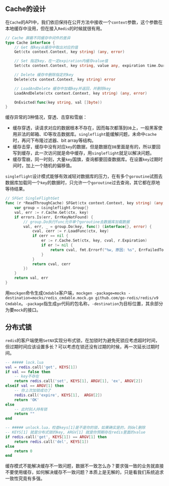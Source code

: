 ## Cache的设计
在`Cache`的API中，我们依旧保持在公开方法中接收一个`context`参数，这个参数在本地缓存中没用，但在接入`Redis`的时候就很有用。
```go
// Cache 屏蔽不同缓存中间件的差异
type Cache interface {
	// Get 按key从缓存中取出对应的值
	Get(ctx context.Context, key string) (any, error)

	// Set 指定key，在一定expiration内缓存value值
	Set(ctx context.Context, key string, value any, expiration time.Duration) error

	// Delete 缓存中删除指定的key
	Delete(ctx context.Context, key string) error

	// LoadAndDelete 缓存中加载key并返回，并删除key
	LoadAndDelete(ctx context.Context, key string) (any, error)

	OnEvicted(func(key string, val []byte))
}
```
缓存异常的3种情况，穿透、击穿和雪崩：
- 缓存穿透，读请求对应的数据根本不存在，因而每次都落到`DB`上，一般黑客使用非法的邮箱、ID等攻击数据库。`singleflight`能缓解问题，未命中`cache`时，再问下布隆过滤器、bit array等结构。
- 缓存击穿，缓存中没有对应`key`的数据，但是数据在`DB`里面是有的，所以要回写到缓存，此一次访问就是命中缓存，用`singleflight`就足以解决问题。
- 缓存雪崩，同一时刻，大量`key`国旗，查询都要回查数据库。在设置`key`过期时间时，加上一个随机的偏移值。

`singleflight`设计模式能够有效减轻对数据库的压力，在有多个`goroutine`试图去数据库加载同一个`key`的数据时，只允许一个`goroutine`过去查询，其它都在原地等待结果。
```go
// SFGet SingleFlightGet
func (r *ReadThroughCache) SFGet(ctx context.Context, key string) (any, error) {
	var group = &singleflight.Group{}
	val, err := r.Cache.Get(ctx, key)
	if errors.Is(err, ErrKeyNotFound) {
		// group.Do执行func允许单个goroutine去数据库加载数据
		val, err, _ = group.Do(key, func() (interface{}, error) {
			cval, cerr := r.LoadFunc(ctx, key)
			if cerr == nil {
				er := r.Cache.Set(ctx, key, cval, r.Expiration)
				if er != nil {
					return cval, fmt.Errorf("%w, 原因: %s", ErrFailedToRefreshCache, er.Error())
				}
			}
			return cval, cerr
		})
	}
	return val, err
}
```
用`mockgen`命令生成`Cmdable`客户端，`mockgen -package=mocks -destination=mocks/redis_cmdable.mock.go github.com/go-redis/redis/v9 Cmdable`。`-package`指生成`go`代码的包名称，`-destination`为目标位置，其余部分为要`mock`的接口。
## 分布式锁
`redis`的客户端使用`SetNX`实现分布式锁，在加锁时为避免死锁应考虑超时时间，但过期时间应该设置多长？可以考虑在锁还没有过期的时候，再一次延长过期时间。
```lua
-- ##### lock.lua
val = redis.call('get', KEYS[1])
if val == false then
    -- key不存在
    return redis.call('set', KEYS[1], ARGV[1], 'ex', ARGV[2])
elseif val == ARGV[1] then
    -- 你上次加锁成功了
    redis.call('expire', KEYS[1],  ARGV[2])
    return 'OK'
else
    -- 此时别人持有锁
    return ""
end

-- ##### unlock.lua，检查keys[1]是不是你的锁，如果确实是的，则del删除
-- KEYS[1] 就是分布式锁的key, ARGV[1] 就是你预期存在redis里面的value
if redis.call('get', KEYS[1]) == ARGV[1] then
    return redis.call('del', KEYS[1])
else
    return 0
end
```
缓存模式不能解决缓存不一致问题，数据不一致怎么办？要求强一致的业务就直接不要使用缓存，如何解决缓存不一致问题？本质上是无解的，只是看我们系统追求一致性究竟有多强。
